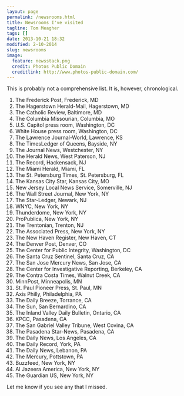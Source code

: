 ```yaml
---
layout: page
permalink: /newsrooms.html
title: Newsrooms I've visited
tagline: Tom Meagher
tags: []
date: 2013-10-21 18:32
modified: 2-10-2014
slug: newsrooms
image:
  feature: newsstack.png
  credit: Photos Public Domain
  creditlink: http://www.photos-public-domain.com/
---
```


This is probably not a comprehensive list. It is, however, chronological.

1. The Frederick Post, Frederick, MD
2. The Hagerstown Herald-Mail, Hagerstown, MD
3. The Catholic Review, Baltimore, MD
4. The Columbia Missourian, Columbia, MO
5. U.S. Capitol press room, Washington, DC
6. White House press room, Washington, DC
7. The Lawrence Journal-World, Lawrence, KS
8. The TimesLedger of Queens, Bayside, NY
9. The Journal News, Westchester, NY
10. The Herald News, West Paterson, NJ
11. The Record, Hackensack, NJ
12. The Miami Herald, Miami, FL
13. The St. Petersburg Times, St. Petersburg, FL
14. The Kansas City Star, Kansas City, MO
15. New Jersey Local News Service, Somerville, NJ
16. The Wall Street Journal, New York, NY
17. The Star-Ledger, Newark, NJ
18. WNYC, New York, NY
19. Thunderdome, New York, NY
20. ProPublica, New York, NY
21. The Trentonian, Trenton, NJ
22. The Associated Press, New York, NY
23. The New Haven Register, New Haven, CT
24. The Denver Post, Denver, CO
25. The Center for Public Integrity, Washington, DC
26. The Santa Cruz Sentinel, Santa Cruz, CA
27. The San Jose Mercury News, San Jose, CA
28. The Center for Investigative Reporting, Berkeley, CA
29. The Contra Costa Times, Walnut Creek, CA
30. MinnPost, Minneapolis, MN
31. St. Paul Pioneer Press, St. Paul, MN
32. Axis Philly, Philadelphia, PA
33. The Daily Breeze, Torrance, CA
34. The Sun, San Bernardino, CA
35. The Inland Valley Daily Bulletin, Ontario, CA
36. KPCC, Pasadena, CA
36. The San Gabriel Valley Tribune, West Covina, CA
37. The Pasadena Star-News, Pasadena, CA
38. The Daily News, Los Angeles, CA
39. The Daily Record, York, PA
40. The Daily News, Lebanon, PA
41. The Mercury, Pottstown, PA
42. Buzzfeed, New York, NY
43. Al Jazeera America, New York, NY
44. The Guardian US, New York, NY

Let me know if you see any that I missed.